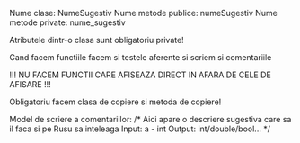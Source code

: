 Nume clase: NumeSugestiv
Nume metode publice: numeSugestiv
Nume metode private: nume_sugestiv

Atributele dintr-o clasa sunt obligatoriu private!

Cand facem functiile facem si testele aferente si scriem si comentariile

!!! NU FACEM FUNCTII CARE AFISEAZA DIRECT IN AFARA DE CELE DE AFISARE !!!

Obligatoriu facem clasa de copiere si metoda de copiere!

Model de scriere a comentariilor:
/*
Aici apare o descriere sugestiva care sa il faca si pe Rusu sa inteleaga
Input:
	a - int
Output:
	int/double/bool...
*/